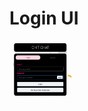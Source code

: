 # Login UI
   <img src="https://github.com/Deepayan03/Chat-Application/blob/master/client/UI/Login.png" height="100" width="100">
